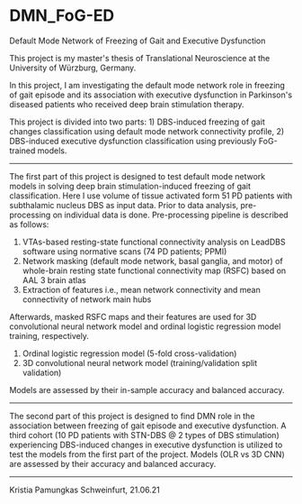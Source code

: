 # DMN_FoG-ED
Default Mode Network of Freezing of Gait and Executive Dysfunction

This project is my master's thesis of Translational Neuroscience at the University of Würzburg, Germany.

In this project, I am investigating the default mode network role in freezing of gait episode and its association with executive dysfunction in Parkinson's diseased patients who received deep brain stimulation therapy.

This project is divided into two parts: 1) DBS-induced freezing of gait changes classification using default mode network connectivity profile, 2) DBS-induced executive dysfunction classification using previously FoG-trained models.

----
The first part of this project is designed to test default mode network models in solving deep brain stimulation-induced freezing of gait classification. Here I use volume of tissue activated form 51 PD patients with subthalamic nucleus DBS as input data. Prior to data analysis, pre-processing on individual data is done. Pre-processing pipeline is described as follows:
1) VTAs-based resting-state functional connectivity analysis on LeadDBS software using normative scans (74 PD patients; PPMI)
2) Network masking (default mode network, basal ganglia, and motor) of whole-brain resting state functional connectivity map (RSFC) based on AAL 3 brain atlas
3) Extraction of features i.e., mean network connectivity and mean connectivity of network main hubs

Afterwards, masked RSFC maps and their features are used for 3D convolutional neural network model and ordinal logistic regression model training, respectively. 
1) Ordinal logistic regression model (5-fold cross-validation)
2) 3D convolutional neural network model (training/validation split validation)

Models are assessed by their in-sample accuracy and balanced accuracy.


----
The second part of this project is designed to find DMN role in the association between freezing of gait episode and executive dysfunction. A third cohort (10 PD patients with STN-DBS @ 2 types of DBS stimulation) experiencing DBS-induced changes in executive dysfunction is utilized to test the models from the first part of the project. Models (OLR vs 3D CNN) are assessed by their accuracy and balanced accuracy.

----
Kristia Pamungkas
Schweinfurt, 21.06.21
